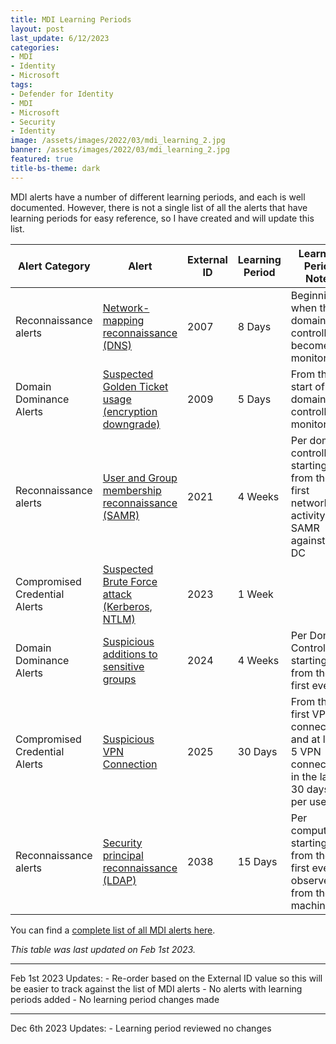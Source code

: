```yaml
---
title: MDI Learning Periods
layout: post
last_update: 6/12/2023
categories:
- MDI
- Identity
- Microsoft
tags:
- Defender for Identity
- MDI
- Microsoft
- Security
- Identity
image: /assets/images/2022/03/mdi_learning_2.jpg
banner: /assets/images/2022/03/mdi_learning_2.jpg
featured: true
title-bs-theme: dark
---
```

MDI alerts have a number of different learning periods, and each is well documented. However, there is not a single list of all the alerts that have learning periods for easy reference, so I have created and will update this list.
<!--more-->

|Alert Category|Alert|External ID|Learning Period|Learning Period Notes|
|---|---|---|---|---|
|Reconnaissance alerts|[Network-mapping reconnaissance (DNS)](https://docs.microsoft.com/en-us/defender-for-identity/reconnaissance-alerts#network-mapping-reconnaissance-dns-external-id-2007)|2007|8 Days|Beginning when the domain controller is becomes monitored|
|Domain Dominance Alerts| [Suspected Golden Ticket usage (encryption downgrade)](https://docs.microsoft.com/en-us/defender-for-identity/domain-dominance-alerts#suspected-golden-ticket-usage-encryption-downgrade-external-id-2009)|2009|5 Days|From the start of domain controller monitoring|
|Reconnaissance alerts|[User and Group membership reconnaissance (SAMR)](https://docs.microsoft.com/en-us/defender-for-identity/reconnaissance-alerts#user-and-group-membership-reconnaissance-samr-external-id-2021)|2021|4 Weeks|Per domain controller starting from the first network activity of SAMR against the DC|
|Compromised Credential Alerts| [Suspected Brute Force attack (Kerberos, NTLM)](https://docs.microsoft.com/en-us/defender-for-identity/compromised-credentials-alerts#suspected-brute-force-attack-kerberos-ntlm-external-id-2023)|2023|1 Week | |
|Domain Dominance Alerts|[Suspicious additions to sensitive groups](https://docs.microsoft.com/en-us/defender-for-identity/domain-dominance-alerts#suspicious-additions-to-sensitive-groups-external-id-2024)|2024|4 Weeks|Per Domain Controller starting from the first event|
|Compromised Credential Alerts|[Suspicious VPN Connection](https://docs.microsoft.com/en-us/defender-for-identity/compromised-credentials-alerts#suspicious-vpn-connection-external-id-2025)|2025|30 Days|From the first VPN connection, and at least 5 VPN connections in the last 30 days, per user|
|Reconnaissance alerts|[Security principal reconnaissance (LDAP)](https://docs.microsoft.com/en-us/defender-for-identity/reconnaissance-alerts#security-principal-reconnaissance-ldap-external-id-2038)|2038|15 Days|Per computer, starting from the first event, observed from the machine|

You can find a [complete list of all MDI alerts here](https://learn.microsoft.com/en-us/defender-for-identity/alerts-overview).

*This table was last updated on Feb 1st 2023.*
<hr>
Feb 1st 2023 Updates:
- Re-order based on the External ID value so this will be easier to track against the list of MDI alerts
- No alerts with learning periods added
- No learning period changes made
<hr>
Dec 6th 2023 Updates:
- Learning period reviewed no changes